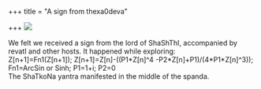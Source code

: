 +++
title = "A sign from thexa0deva"

+++
[![](https://manasataramgini.files.wordpress.com/2008/07/collage.jpg?w=300&h=300)](https://manasataramgini.files.wordpress.com/2008/07/collage.jpg)

We felt we received a sign from the lord of ShaShThI, accompanied by
revatI and other hosts. It happened while exploring:  
Z\[n+1\]=Fn1(Z\[n+1\]); Z\[n+1\]=Z\[n\]-((P1\*Z\[n\]^4
-P2\*Z\[n\]+P1)/(4\*P1\*Z\[n\]^3));  
Fn1=ArcSin or Sinh; P1=1+i; P2=0  
The ShaTkoNa yantra manifested in the middle of the spanda.
